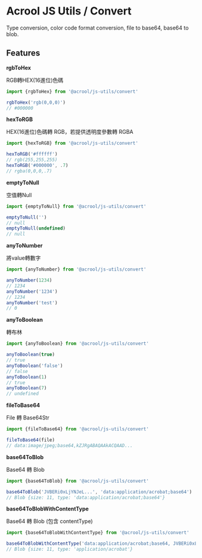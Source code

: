 # Acrool JS Utils / Convert

<p>
    Type conversion, color code format conversion, file to base64, base64 to blob.
</p>



## Features

**rgbToHex**

RGB轉HEX(16進位)色碼

```ts
import {rgbToHex} from '@acrool/js-utils/convert'

rgbToHex('rgb(0,0,0)')
// #000000
```

**hexToRGB**

HEX(16進位)色碼轉 RGB，若提供透明度參數轉 RGBA

```ts
import {hexToRGB} from '@acrool/js-utils/convert'

hexToRGB('#ffffff')
// rgb(255,255,255)
hexToRGB('#000000', .7)
// rgba(0,0,0,.7)
```

**emptyToNull**

空值轉Null

```ts
import {emptyToNull} from '@acrool/js-utils/convert'

emptyToNull('')
// null
emptyToNull(undefined)
// null
```

**anyToNumber**

將value轉數字

```ts
import {anyToNumber} from '@acrool/js-utils/convert'

anyToNumber(1234)
// 1234
anyToNumber('1234')
// 1234
anyToNumber('test')
// 0
```

**anyToBoolean**

轉布林

```ts
import {anyToBoolean} from '@acrool/js-utils/convert'

anyToBoolean(true)
// true
anyToBoolean('false')
// false
anyToBoolean(1)
// true
anyToBoolean(7)
// undefined
```

**fileToBase64**

File 轉 Base64Str

```ts
import {fileToBase64} from '@acrool/js-utils/convert'

fileToBase64(file)
// data:image/jpeg;base64,kZJRgABAQAAkACQAAD...
```

**base64ToBlob**

Base64 轉 Blob

```ts
import {base64ToBlob} from '@acrool/js-utils/convert'

base64ToBlob('JVBERi0xLjYNJeL...', 'data:application/acrobat;base64')
// Blob {size: 11, type: 'data:application/acrobat;base64'}
```

**base64ToBlobWithContentType**

Base64 轉 Blob (包含 contentType)

```ts
import {base64ToBlobWithContentType} from '@acrool/js-utils/convert'

base64ToBlobWithContentType('data:application/acrobat;base64, JVBERi0xLjYNJeL...')
// Blob {size: 11, type: 'application/acrobat'}
```